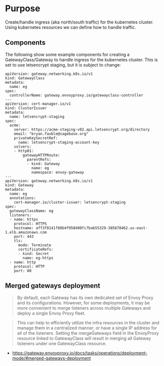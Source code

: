 # Purpose
Create/handle ingress (aka north/south traffic) for the kubernetes cluster. Using
kubernetes resources we can define how to handle traffic.

## Components
The following show some example components for creating a GatewayClass/Gateway to
handle ingress for the kubernetes cluster. This is set to use letsencrypt staging, but
it is subject to change:

```
apiVersion: gateway.networking.k8s.io/v1
kind: GatewayClass
metadata:
  name: eg
spec:
  controllerName: gateway.envoyproxy.io/gatewayclass-controller
---
apiVersion: cert-manager.io/v1
kind: ClusterIssuer
metadata:
  name: letsencrypt-staging
spec:
  acme:
    server: https://acme-staging-v02.api.letsencrypt.org/directory
    email: "bryan.fauble@sagebase.org"
    privateKeySecretRef:
      name: letsencrypt-staging-account-key
    solvers:
    - http01:
        gatewayHTTPRoute:
          parentRefs:
          - kind: Gateway
            name: eg
            namespace: envoy-gateway
---
apiVersion: gateway.networking.k8s.io/v1
kind: Gateway
metadata:
  name: eg
  annotations:
    cert-manager.io/cluster-issuer: letsencrypt-staging
spec:
  gatewayClassName: eg
  listeners:
  - name: https
    protocol: HTTPS
    hostname: aff3f8141f88b4f958400fc7bab55329-385678462.us-east-1.elb.amazonaws.com
    port: 443
    tls:
      mode: Terminate
      certificateRefs:
      - kind: Secret
        name: eg-https
  - name: http
    protocol: HTTP
    port: 80

```

## Merged gateways deployment

> By default, each Gateway has its own dedicated set of Envoy Proxy and its configurations. However, for some deployments, it may be more convenient to merge listeners across multiple Gateways and deploy a single Envoy Proxy fleet.

> This can help to efficiently utilize the infra resources in the cluster and manage them in a centralized manner, or have a single IP address for all of the listeners. Setting the mergeGateways field in the EnvoyProxy resource linked to GatewayClass will result in merging all Gateway listeners under one GatewayClass resource.

- <https://gateway.envoyproxy.io/docs/tasks/operations/deployment-mode/#merged-gateways-deployment>